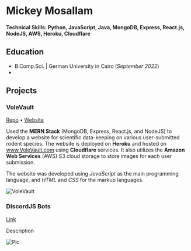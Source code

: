 # Mickey Mosallam

#### Technical Skills: Python, JavaScript, Java, MongoDB, Express, React.js, NodeJS, AWS, Heroku, Cloudflare


## Education
- B.Comp.Sci. | German University in Cairo (_September 2022_)
-

## Projects
### VoleVault
[Repo](https://github.com/mickewhy/VoleVault) • [Website](https://www.volevault.com)

Used the **MERN Stack** (MongoDB, Express, React.js, and NodeJS) to develop a website for scientific data-keeping on various user-submitted rodent species. The website is deployed on **Heroku** and hosted on www.VoleVault.com using **Cloudflare** services. It also utilizes the **Amazon Web Services** (AWS) S3 cloud storage to store images for each user submission.

The website was developed using *JavaScript* as the main programming language, and *HTML* and *CSS* for the markup languages.

![VoleVault](/img/VoleVault.png)

### DiscordJS Bots
[Link](www.google.com)

Description

![Pic](/img/image.png)

